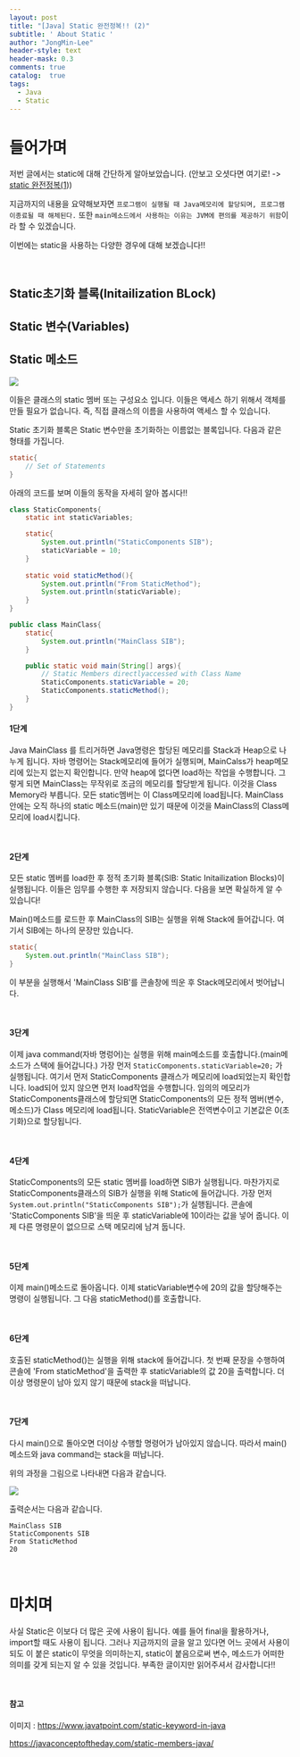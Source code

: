 ```yaml
---
layout: post
title: "[Java] Static 완전정복!! (2)"
subtitle: ' About Static '
author: "JongMin-Lee"
header-style: text
header-mask: 0.3
comments: true
catalog:  true
tags:
  - Java
  - Static
---
```


# 들어가며

저번 글에서는 static에 대해 간단하게 알아보았습니다.
(안보고 오셧다면 여기로! -> [static 완전정복(1](http://JongMinLee0.github.io/2019/06/15/static1/)))

지금까지의 내용을 요약해보자면 `프로그램이 실행될 때 Java메모리에 할당되며, 프로그램이종료될 때 해체된다.`
또한 `main메소드에서 사용하는 이유는 JVM에 편의를 제공하기 위함`이라 할 수 있겠습니다.

이번에는 static을 사용하는 다양한 경우에 대해 보겠습니다!!

<br />

## Static초기화 블록(Initailization BLock)
## Static 변수(Variables)
## Static 메소드

<img src="/img/java-static-keyword1.png">

이들은 클래스의 static 멤버 또는 구성요소 입니다. 이들은 액세스 하기 위해서 객체를 만들 필요가 없습니다.
즉, 직접 클래스의 이름을 사용하여 액세스 할 수 있습니다.

Static 초기화 블록은 Static 변수만을 초기화하는 이름없는 블록입니다. 다음과 같은 형태를 가집니다.
```java
static{
    // Set of Statements
}
```
아래의 코드를 보며 이들의 동작을 자세히 알아 봅시다!!

```java
class StaticComponents{
    static int staticVariables;

    static{
        System.out.println("StaticComponents SIB");
        staticVariable = 10;
    }
    
    static void staticMethod(){
        System.out.println("From StaticMethod");
        System.out.println(staticVariable);
    }
}

public class MainClass{
    static{
        System.out.println("MainClass SIB");
    }

    public static void main(String[] args){
        // Static Members directlyaccessed with Class Name
        StaticComponents.staticVariable = 20;
        StaticComponents.staticMethod();
    }
}
```
#### 1단계

Java MainClass 를 트리거하면 Java명령은 할당된 메모리를 Stack과 Heap으로 나누게 됩니다. 자바 명령어는 Stack메모리에 들어가 실행되며, MainCalss가 heap메모리에 있는지 없는지 확인합니다.
만약 heap에 없다면 load하는 작업을 수행합니다.
그렇게 되면 MainClass는 무작위로 조금의 메모리를 할당받게 됩니다. 이것을 Class Memory라 부릅니다.
모든 static멤버는 이 Class메모리에 load됩니다. MainClass 안에는 오직 하나의 static 메소드(main)만 있기 때문에 이것을 MainClass의 Class메모리에 load시킵니다.

<br />

#### 2단계

모든 static 멤버를 load한 후 정적 초기화 블록(SIB: Static Initailization Blocks)이 실행됩니다. 이들은 임무를 수행한 후 저장되지 않습니다. 다음을 보면 확실하게 알 수 있습니다!

Main()메소드를 로드한 후 MainClass의 SIB는 실행을 위해 Stack에 들어갑니다. 여기서 SIB에는 하나의 문장만 있습니다.
```java
static{
    System.out.println("MainClass SIB");
}
```
이 부분을 실행해서 'MainClass SIB'를 콘솔창에 띄운 후 Stack메모리에서 벗어납니다.

<br />

#### 3단계

이제 java command(자바 명렁어)는 실행을 위해 main메소드를 호출합니다.(main메소드가 스택에 들어갑니다.)
가장 먼저 `StaticComponents.staticVariable=20;` 가 실행됩니다.
여기서 먼저 StaticComponents 클래스가 메모리에 load되었는지 확인합니다.
load되어 있지 않으면 먼저 load작업을 수행합니다. 임의의 메모리가 StaticComponents클래스에 할당되면 StaticComponents의 모든 정적 멤버(변수, 메소드)가 Class 메모리에 load됩니다. StaticVariable은 전역변수이고 기본값은 0(초기화)으로 할당됩니다.

<br />

#### 4단계

StaticComponents의 모든 static 멤버를 load하면 SIB가 실행됩니다. 마찬가지로
StaticComponents클래스의 SIB가 실행을 위해 Static에 들어갑니다. 가장 먼저 `System.out.println("StaticComponents SIB");`가 실행됩니다.
콘솔에 'StaticComponents SIB'을 띄운 후 staticVariable에 10이라는 값을 넣어 줍니다. 이제 다른 명령문이 없으므로 스택 메모리에 남겨 둡니다.

<br />

#### 5단계

이제 main()메소드로 돌아옵니다. 이제 staticVariable변수에 20의 값을 할당해주는 명령이 실행됩니다.
그 다음 staticMethod()를 호출합니다.

<br />

#### 6단계

호출된 staticMethod()는 실행을 위해 stack에 들어갑니다. 첫 번째 문장을 수행하여 콘솔에 'From staticMethod'을 출력한 후 staticVariable의 값 20을 출력합니다.
더 이상 명령문이 남아 있지 않기 때문에 stack을 떠납니다.

<br />

#### 7단계

다시 main()으로 돌아오면 더이상 수행할 명령어가 남아있지 않습니다. 따라서 main()메소드와 java command는 stack을 떠납니다.

위의 과정을 그림으로 나타내면 다음과 같습니다.

<img src="/img/static.jpg">

출력순서는 다음과 같습니다.

```
MainClass SIB
StaticComponents SIB
From StaticMethod
20
```

<br />

# 마치며
사실 Static은 이보다 더 많은 곳에 사용이 됩니다. 예를 들어 final을 활용하거나,
import할 때도 사용이 됩니다. 그러나 지금까지의 글을 알고 있다면 어느 곳에서 사용이 되도 
이 붙은 static이 무엇을 의미하는지, static이 붙음으로써 변수, 메소드가 어떠한 의미를 갖게 되는지 알 수 있을 것입니다. 부족한 글이지만 읽어주셔서 감사합니다!!

<br />

#### 참고
이미지 : https://www.javatpoint.com/static-keyword-in-java

https://javaconceptoftheday.com/static-members-java/




